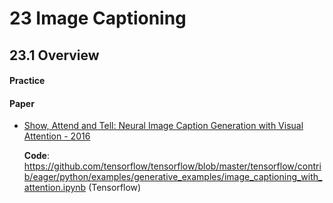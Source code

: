 
# 23 Image Captioning

## 23.1 Overview


#### Practice



#### Paper

- [Show, Attend and Tell: Neural Image Caption Generation with Visual Attention - 2016](https://arxiv.org/abs/1502.03044)

    **Code**: <https://github.com/tensorflow/tensorflow/blob/master/tensorflow/contrib/eager/python/examples/generative_examples/image_captioning_with_attention.ipynb> (Tensorflow)